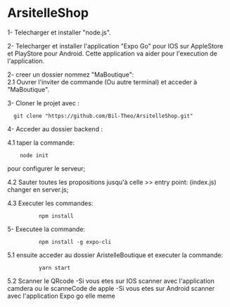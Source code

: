 # ArsitelleShop

1- Telecharger  et installer "node.js".


2- Telecharger et installer l'application "Expo Go" pour IOS sur AppleStore et PlayStore pour Android.
Cette application va aider pour l'execution de l'application.


2- creer un dossier nommez "MaBoutique":<br>
   2.1 Ouvrer l'inviter de commande (Ou autre terminal) et acceder à "MaBoutique".

   
3- Cloner le projet avec :

      git clone "https://github.com/Bil-Theo/ArsitelleShop.git"

4- Acceder au dossier backend :


4.1 taper la commande: 
    
        node init 

pour configurer le serveur;


4.2 Sauter toutes les propositions jusqu'à celle >> entry point: (index.js) changer en server.js;


4.3 Executer les commandes:<br>
    
              npm install 
5-  Executee la commande:<br>

              npm install -g expo-cli
              
5.1 ensuite acceder au dossier AristelleBoutique et executer la commande:

              yarn start
              
5.2 Scanner le QRcode 
          -Si vous etes sur IOS scanner avec l'application camdera ou le scanneCode de apple
          -Si vous etes sur Android scanner avec l'application Expo go elle meme 
  

